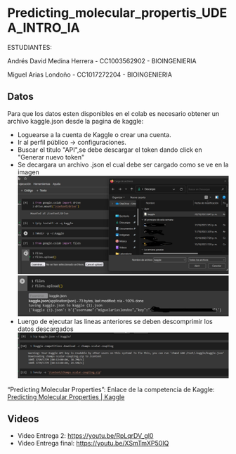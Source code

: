 # Predicting_molecular_propertis_UDEA_INTRO_IA
ESTUDIANTES:

Andrés David Medina Herrera - CC1003562902 - BIOINGENIERIA

Miguel Arias Londoño - CC1017272204 - BIOINGENIERIA

## Datos
Para que los datos esten disponibles en el colab  es necesario obtener un archivo kaggle.json desde la pagina de kaggle:

*   Loguearse a la cuenta de Kaggle o crear una cuenta.
*   Ir al perfil público -> configuraciones.
*   Buscar el titulo "API",se debe descargar el token dando click en "Generar nuevo token"
*   Se decargara un archivo .json el cual debe ser cargado como se ve en la imagen
![Image Description](https://github.com/MiguelBioing/Predicting_molecular_propertis_UDEA_INTRO_IA/blob/4825fb7914aadefd564ff6a8c6df6de2c4a126d8/images/K%20tutorial.jpg)
![Image Description](https://github.com/MiguelBioing/Predicting_molecular_propertis_UDEA_INTRO_IA/blob/06aa7091afa875c71f146209eaf9b48dfb235918/images/k%20tutorial%202.jpg)
*    Luergo de ejecutar las lineas anteriores se deben descomprimir los datos descargados
![Image Description](https://github.com/MiguelBioing/Predicting_molecular_propertis_UDEA_INTRO_IA/blob/e2e06d999ff3af06238f6790d1a53cc67e501ce6/images/k%20tutorial%203.jpg)


“Predicting Molecular Properties”: Enlace de la competencia de Kaggle:[ Predicting Molecular Properties | Kaggle](https://www.kaggle.com/competitions/champs-scalar-coupling/overview)

 ## Videos

*   Video Entrega 2: https://youtu.be/RpLqrDV_gl0
*   Video Entrega final: https://youtu.be/XSmTmXP50IQ
